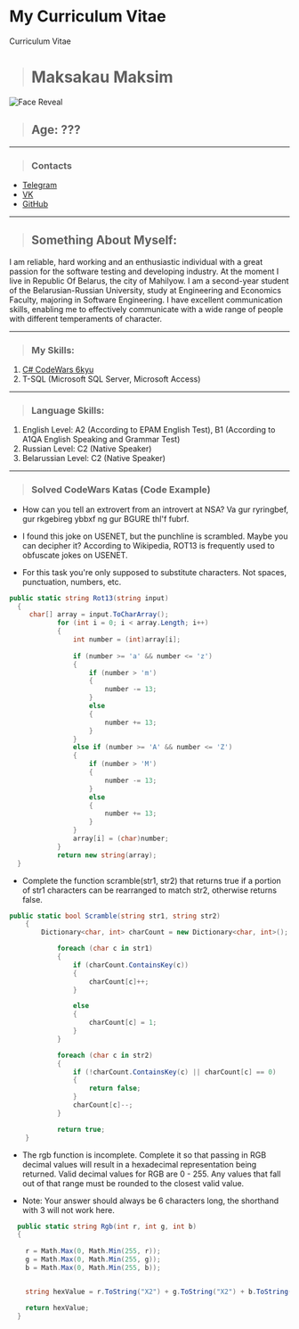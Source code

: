 # My Curriculum Vitae
 Curriculum Vitae

> # Maksakau Maksim
![Face Reveal](https://i.imgur.com/qsRqTNz.png)
> ## Age: ???

---
> ### Contacts
* [Telegram](https://t.me/MMA2K2)
* [VK](https://vk.com/bluedrygloss)
* [GitHub](https://github.com/SOLDIEROFWW4)

---
> ## Something About Myself:
I am reliable, hard working and an enthusiastic individual with a great passion for the software testing and developing industry. At the moment I live in Republic Of Belarus, the city of Mahilyow. I am a second-year student of the Belarusian-Russian University, study at Engineering and Economics Faculty, majoring in Software Engineering. I have excellent communication skills, enabling me to effectively communicate with a wide range of people with different temperaments of character. 

---
> ### My Skills:
1. [C# CodeWars 6kyu](https://www.codewars.com/users/GreyEyedAngel)
2. T-SQL (Microsoft SQL Server, Microsoft Access)

---
> ### Language Skills:
1. English Level: A2 (According to EPAM English Test), B1 (According to A1QA English Speaking and Grammar Test)
2. Russian Level: C2 (Native Speaker)
3. Belarussian Level: C2 (Native Speaker)

---
> ### Solved CodeWars Katas (Code Example)
* How can you tell an extrovert from an introvert at NSA?
Va gur ryringbef, gur rkgebireg ybbxf ng gur BGURE thl'f fubrf.

* I found this joke on USENET, but the punchline is scrambled. Maybe you can decipher it?
According to Wikipedia, ROT13 is frequently used to obfuscate jokes on USENET.

* For this task you're only supposed to substitute characters. Not spaces, punctuation, numbers, etc.

```C#
public static string Rot13(string input)
  {
     char[] array = input.ToCharArray();
            for (int i = 0; i < array.Length; i++)
            {
                int number = (int)array[i];
                
                if (number >= 'a' && number <= 'z')
                {
                    if (number > 'm')
                    {
                        number -= 13;
                    }
                    else
                    {
                        number += 13;
                    }
                }
                else if (number >= 'A' && number <= 'Z')
                {
                    if (number > 'M')
                    {
                        number -= 13;
                    }
                    else
                    {
                        number += 13;
                    }
                }
                array[i] = (char)number;
            }
            return new string(array);
  }
```

* Complete the function scramble(str1, str2) that returns true if a portion of str1 characters can be rearranged to match str2, otherwise returns false.

```C#
public static bool Scramble(string str1, string str2) 
    {
        Dictionary<char, int> charCount = new Dictionary<char, int>();

            foreach (char c in str1)
            {
                if (charCount.ContainsKey(c))
                {
                    charCount[c]++;
                }

                else
                {
                    charCount[c] = 1;
                }
            }    

            foreach (char c in str2)
            {
                if (!charCount.ContainsKey(c) || charCount[c] == 0)
                {
                    return false;
                }
                charCount[c]--;   
            }

            return true;
    }
```

* The rgb function is incomplete. Complete it so that passing in RGB decimal values will result in a hexadecimal representation being returned. Valid decimal values for RGB are 0 - 255. Any values that fall out of that range must be rounded to the closest valid value.

* Note: Your answer should always be 6 characters long, the shorthand with 3 will not work here.

```C#
  public static string Rgb(int r, int g, int b) 
  {
    
    r = Math.Max(0, Math.Min(255, r));
    g = Math.Max(0, Math.Min(255, g));
    b = Math.Max(0, Math.Min(255, b));


    string hexValue = r.ToString("X2") + g.ToString("X2") + b.ToString("X2");

    return hexValue;
  }
```


